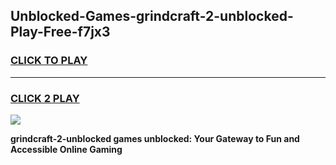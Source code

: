 
## Unblocked-Games-grindcraft-2-unblocked-Play-Free-f7jx3
<h3>
<a href="https://premium76.site?title=grindcraft-2-unblocked&ref=23A">CLICK TO PLAY</a></h3>
<hr>

<h3>
<a href="https://premium76.site?title=grindcraft-2-unblocked&ref=23A">CLICK 2 PLAY</a>
  
</h3>

<a href="https://premium76.site?title=grindcraft-2-unblocked&ref=23A"><img src="https://clearcache.store/games.png"></a>


**grindcraft-2-unblocked games unblocked: Your Gateway to Fun and Accessible Online Gaming**
